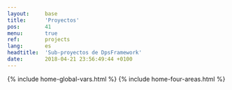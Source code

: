 ```yaml
---
layout:     base
title:      'Proyectos'
pos:        41
menu:       true
ref:        projects
lang:       es
headtitle:  'Sub-proyectos de DpsFramework'
date:       2018-04-21 23:56:49:44 +0100 
---
```




{% include home-global-vars.html %}
{% include home-four-areas.html %}
